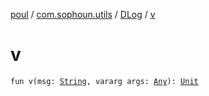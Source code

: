 [poul](../../index.md) / [com.sophoun.utils](../index.md) / [DLog](index.md) / [v](./v.md)

# v

`fun v(msg: `[`String`](https://kotlinlang.org/api/latest/jvm/stdlib/kotlin/-string/index.html)`, vararg args: `[`Any`](https://kotlinlang.org/api/latest/jvm/stdlib/kotlin/-any/index.html)`): `[`Unit`](https://kotlinlang.org/api/latest/jvm/stdlib/kotlin/-unit/index.html)